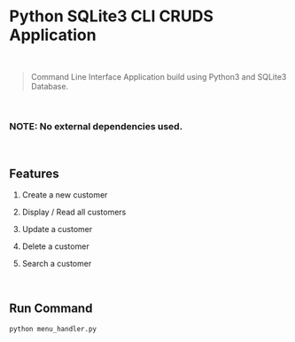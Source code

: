 # Python SQLite3 CLI CRUDS Application

<br>

> Command Line Interface Application build using Python3 and SQLite3 Database.

<br>

### NOTE: No external dependencies used.

<br>

## Features

1. <p>Create a new customer</p>
1. <p>Display / Read all customers</p>
1. <p>Update a customer</p>
1. <p>Delete a customer</p>
1. <p>Search a customer</p>

<br>

## Run Command

```
python menu_handler.py
```
